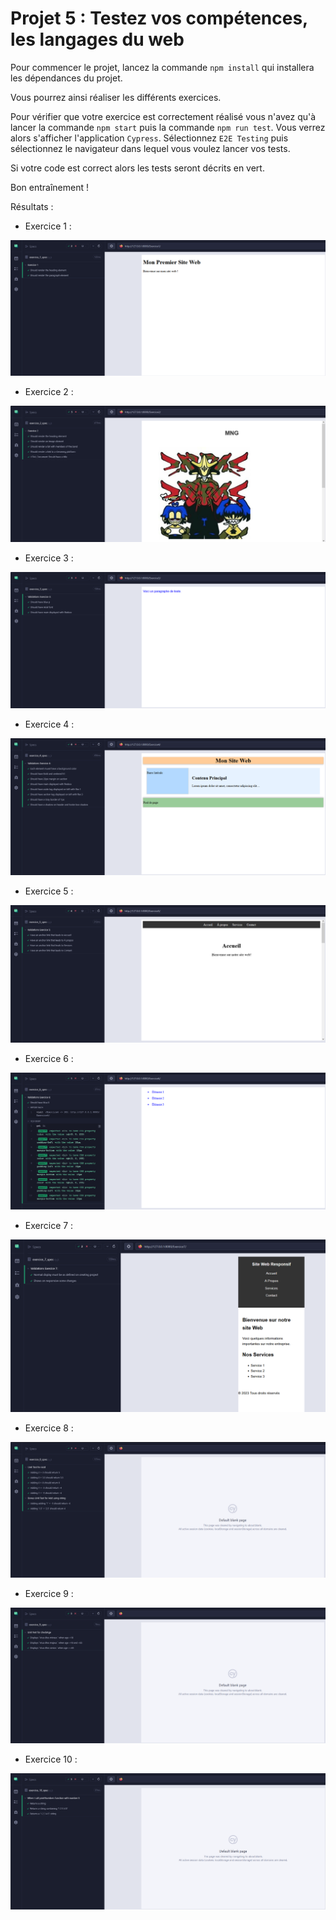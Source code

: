 # Projet 5 : Testez vos compétences, les langages du web

 Pour commencer le projet, lancez la commande `npm install` qui installera les dépendances du projet. 
 
Vous pourrez ainsi réaliser les différents exercices. 

Pour vérifier que votre exercice est correctement réalisé vous n'avez qu'à lancer la commande `npm start` puis la commande `npm run test`. 
Vous verrez alors s'afficher l'application `Cypress`. 
Sélectionnez `E2E Testing` puis sélectionnez le navigateur dans lequel vous voulez lancer vos tests. 

Si votre code est correct alors les tests seront décrits en vert. 

Bon entraînement !

Résultats : 

 - Exercice 1 : 

![Exercice 1](./ex1.png)

- Exercice 2 :

![Exercice 2](./ex2.png)

- Exercice 3 :

![Exercice 3](./ex3.png)

- Exercice 4 :

![Exercice 4](./ex4.png)

- Exercice 5 :

![Exercice 5](./ex5.png)

- Exercice 6 :

![Exercice 6](./ex6.png)

- Exercice 7 :

![Exercice 7](./ex7.png)

- Exercice 8 :

![Exercice 8](./ex8.png)

- Exercice 9 :

![Exercice 9](./ex9.png)

- Exercice 10 :

![Exercice 10](./ex10.png)